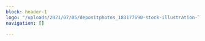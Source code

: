```yaml
---
block: header-1
logo: "/uploads/2021/07/05/depositphotos_183177590-stock-illustration-letters-logo-initial-logo-identity.jpg"
navigation: []

---
```


